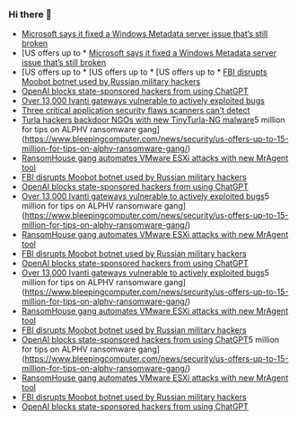 ### Hi there 👋

<!--START_SECTION:feed-->
* [Microsoft says it fixed a Windows Metadata server issue that’s still broken](https://www.bleepingcomputer.com/news/microsoft/microsoft-says-it-fixed-a-windows-metadata-server-issue-thats-still-broken/)
* [US offers up to * [Microsoft says it fixed a Windows Metadata server issue that’s still broken](https://www.bleepingcomputer.com/news/microsoft/microsoft-says-it-fixed-a-windows-metadata-server-issue-thats-still-broken/)
* [US offers up to * [US offers up to * [US offers up to * [FBI disrupts Moobot botnet used by Russian military hackers](https://www.bleepingcomputer.com/news/security/fbi-disrupts-moobot-botnet-used-by-russian-military-hackers/)
* [OpenAI blocks state-sponsored hackers from using ChatGPT](https://www.bleepingcomputer.com/news/security/openai-blocks-state-sponsored-hackers-from-using-chatgpt/)
* [Over 13,000 Ivanti gateways vulnerable to actively exploited bugs](https://www.bleepingcomputer.com/news/security/over-13-000-ivanti-gateways-vulnerable-to-actively-exploited-bugs/)
* [Three critical application security flaws scanners can’t detect](https://www.bleepingcomputer.com/news/security/three-critical-application-security-flaws-scanners-cant-detect/)
* [Turla hackers backdoor NGOs with new TinyTurla-NG malware](https://www.bleepingcomputer.com/news/security/turla-hackers-backdoor-ngos-with-new-tinyturla-ng-malware/)5 million for tips on ALPHV ransomware gang](https://www.bleepingcomputer.com/news/security/us-offers-up-to-15-million-for-tips-on-alphv-ransomware-gang/)
* [RansomHouse gang automates VMware ESXi attacks with new MrAgent tool](https://www.bleepingcomputer.com/news/security/ransomhouse-gang-automates-vmware-esxi-attacks-with-new-mragent-tool/)
* [FBI disrupts Moobot botnet used by Russian military hackers](https://www.bleepingcomputer.com/news/security/fbi-disrupts-moobot-botnet-used-by-russian-military-hackers/)
* [OpenAI blocks state-sponsored hackers from using ChatGPT](https://www.bleepingcomputer.com/news/security/openai-blocks-state-sponsored-hackers-from-using-chatgpt/)
* [Over 13,000 Ivanti gateways vulnerable to actively exploited bugs](https://www.bleepingcomputer.com/news/security/over-13-000-ivanti-gateways-vulnerable-to-actively-exploited-bugs/)5 million for tips on ALPHV ransomware gang](https://www.bleepingcomputer.com/news/security/us-offers-up-to-15-million-for-tips-on-alphv-ransomware-gang/)
* [RansomHouse gang automates VMware ESXi attacks with new MrAgent tool](https://www.bleepingcomputer.com/news/security/ransomhouse-gang-automates-vmware-esxi-attacks-with-new-mragent-tool/)
* [FBI disrupts Moobot botnet used by Russian military hackers](https://www.bleepingcomputer.com/news/security/fbi-disrupts-moobot-botnet-used-by-russian-military-hackers/)
* [OpenAI blocks state-sponsored hackers from using ChatGPT](https://www.bleepingcomputer.com/news/security/openai-blocks-state-sponsored-hackers-from-using-chatgpt/)
* [Over 13,000 Ivanti gateways vulnerable to actively exploited bugs](https://www.bleepingcomputer.com/news/security/over-13-000-ivanti-gateways-vulnerable-to-actively-exploited-bugs/)5 million for tips on ALPHV ransomware gang](https://www.bleepingcomputer.com/news/security/us-offers-up-to-15-million-for-tips-on-alphv-ransomware-gang/)
* [RansomHouse gang automates VMware ESXi attacks with new MrAgent tool](https://www.bleepingcomputer.com/news/security/ransomhouse-gang-automates-vmware-esxi-attacks-with-new-mragent-tool/)
* [FBI disrupts Moobot botnet used by Russian military hackers](https://www.bleepingcomputer.com/news/security/fbi-disrupts-moobot-botnet-used-by-russian-military-hackers/)
* [OpenAI blocks state-sponsored hackers from using ChatGPT](https://www.bleepingcomputer.com/news/security/openai-blocks-state-sponsored-hackers-from-using-chatgpt/)5 million for tips on ALPHV ransomware gang](https://www.bleepingcomputer.com/news/security/us-offers-up-to-15-million-for-tips-on-alphv-ransomware-gang/)
* [RansomHouse gang automates VMware ESXi attacks with new MrAgent tool](https://www.bleepingcomputer.com/news/security/ransomhouse-gang-automates-vmware-esxi-attacks-with-new-mragent-tool/)
* [FBI disrupts Moobot botnet used by Russian military hackers](https://www.bleepingcomputer.com/news/security/fbi-disrupts-moobot-botnet-used-by-russian-military-hackers/)
* [OpenAI blocks state-sponsored hackers from using ChatGPT](https://www.bleepingcomputer.com/news/security/openai-blocks-state-sponsored-hackers-from-using-chatgpt/)
<!--END_SECTION:feed-->

<!--
**frankenk/frankenk** is a ✨ _special_ ✨ repository because its `README.md` (this file) appears on your GitHub profile.

Here are some ideas to get you started:

- 🔭 I’m currently working on ...
- 🌱 I’m currently learning ...
- 👯 I’m looking to collaborate on ...
- 🤔 I’m looking for help with ...
- 💬 Ask me about ...
- 📫 How to reach me: ...
- 😄 Pronouns: ...
- ⚡ Fun fact: ...
-->



